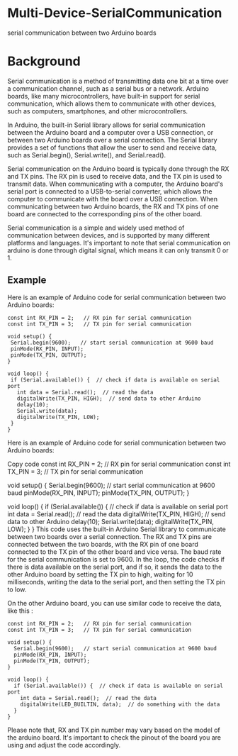# Multi-Device-SerialCommunication
serial communication between two Arduino boards

# Background
Serial communication is a method of transmitting data one bit at a time over a communication channel, such as a serial bus or a network. Arduino boards, like many microcontrollers, have built-in support for serial communication, which allows them to communicate with other devices, such as computers, smartphones, and other microcontrollers.

In Arduino, the built-in Serial library allows for serial communication between the Arduino board and a computer over a USB connection, or between two Arduino boards over a serial connection. The Serial library provides a set of functions that allow the user to send and receive data, such as Serial.begin(), Serial.write(), and Serial.read().

Serial communication on the Arduino board is typically done through the RX and TX pins. The RX pin is used to receive data, and the TX pin is used to transmit data. When communicating with a computer, the Arduino board's serial port is connected to a USB-to-serial converter, which allows the computer to communicate with the board over a USB connection. When communicating between two Arduino boards, the RX and TX pins of one board are connected to the corresponding pins of the other board.

Serial communication is a simple and widely used method of communication between devices, and is supported by many different platforms and languages. It's important to note that serial communication on arduino is done through digital signal, which means it can only transmit 0 or 1.

## Example
Here is an example of Arduino code for serial communication between two Arduino boards:
 ```
 const int RX_PIN = 2;   // RX pin for serial communication
const int TX_PIN = 3;   // TX pin for serial communication

void setup() {
  Serial.begin(9600);   // start serial communication at 9600 baud
  pinMode(RX_PIN, INPUT);
  pinMode(TX_PIN, OUTPUT);
}

void loop() {
  if (Serial.available()) {  // check if data is available on serial port
    int data = Serial.read();  // read the data
    digitalWrite(TX_PIN, HIGH);  // send data to other Arduino
    delay(10);
    Serial.write(data);
    digitalWrite(TX_PIN, LOW);
  }
}
```

Here is an example of Arduino code for serial communication between two Arduino boards:

Copy code
const int RX_PIN = 2;   // RX pin for serial communication
const int TX_PIN = 3;   // TX pin for serial communication

void setup() {
  Serial.begin(9600);   // start serial communication at 9600 baud
  pinMode(RX_PIN, INPUT);
  pinMode(TX_PIN, OUTPUT);
}

void loop() {
  if (Serial.available()) {  // check if data is available on serial port
    int data = Serial.read();  // read the data
    digitalWrite(TX_PIN, HIGH);  // send data to other Arduino
    delay(10);
    Serial.write(data);
    digitalWrite(TX_PIN, LOW);
  }
}
This code uses the built-in Arduino Serial library to communicate between two boards over a serial connection. The RX and TX pins are connected between the two boards, with the RX pin of one board connected to the TX pin of the other board and vice versa. The baud rate for the serial communication is set to 9600. In the loop, the code checks if there is data available on the serial port, and if so, it sends the data to the other Arduino board by setting the TX pin to high, waiting for 10 milliseconds, writing the data to the serial port, and then setting the TX pin to low.

On the other Arduino board, you can use similar code to receive the data, like this :

```
const int RX_PIN = 2;   // RX pin for serial communication
const int TX_PIN = 3;   // TX pin for serial communication

void setup() {
  Serial.begin(9600);   // start serial communication at 9600 baud
  pinMode(RX_PIN, INPUT);
  pinMode(TX_PIN, OUTPUT);
}

void loop() {
  if (Serial.available()) {  // check if data is available on serial port
    int data = Serial.read();  // read the data
    digitalWrite(LED_BUILTIN, data);  // do something with the data
  }
}
```

Please note that, RX and TX pin number may vary based on the model of the arduino board. It's important to check the pinout of the board you are using and adjust the code accordingly.
